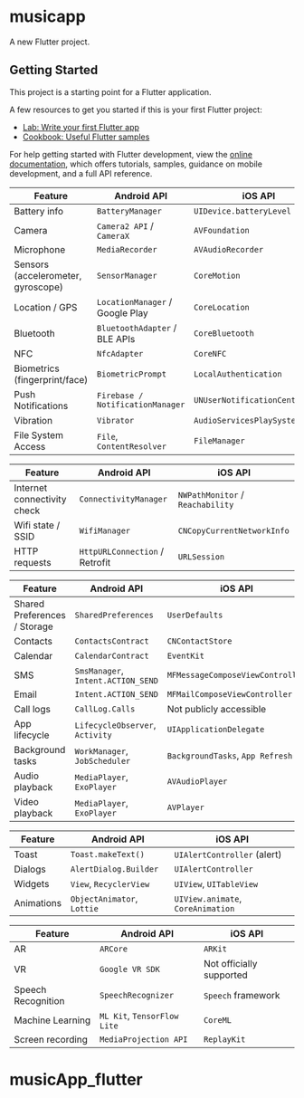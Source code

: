 # musicapp

A new Flutter project.

## Getting Started

This project is a starting point for a Flutter application.

A few resources to get you started if this is your first Flutter project:

- [Lab: Write your first Flutter app](https://docs.flutter.dev/get-started/codelab)
- [Cookbook: Useful Flutter samples](https://docs.flutter.dev/cookbook)

For help getting started with Flutter development, view the
[online documentation](https://docs.flutter.dev/), which offers tutorials,
samples, guidance on mobile development, and a full API reference.



| Feature                            | Android API                      | iOS API                        |
| ---------------------------------- | -------------------------------- | ------------------------------ |
| Battery info                       | `BatteryManager`                 | `UIDevice.batteryLevel`        |
| Camera                             | `Camera2 API` / `CameraX`        | `AVFoundation`                 |
| Microphone                         | `MediaRecorder`                  | `AVAudioRecorder`              |
| Sensors (accelerometer, gyroscope) | `SensorManager`                  | `CoreMotion`                   |
| Location / GPS                     | `LocationManager` / Google Play  | `CoreLocation`                 |
| Bluetooth                          | `BluetoothAdapter` / BLE APIs    | `CoreBluetooth`                |
| NFC                                | `NfcAdapter`                     | `CoreNFC`                      |
| Biometrics (fingerprint/face)      | `BiometricPrompt`                | `LocalAuthentication`          |
| Push Notifications                 | `Firebase / NotificationManager` | `UNUserNotificationCenter`     |
| Vibration                          | `Vibrator`                       | `AudioServicesPlaySystemSound` |
| File System Access                 | `File`, `ContentResolver`        | `FileManager`                  |

| Feature                     | Android API                    | iOS API                          |
| --------------------------- | ------------------------------ | -------------------------------- |
| Internet connectivity check | `ConnectivityManager`          | `NWPathMonitor` / `Reachability` |
| Wifi state / SSID           | `WifiManager`                  | `CNCopyCurrentNetworkInfo`       |
| HTTP requests               | `HttpURLConnection` / Retrofit | `URLSession`                     |

| Feature                      | Android API                        | iOS API                          |
| ---------------------------- | ---------------------------------- | -------------------------------- |
| Shared Preferences / Storage | `SharedPreferences`                | `UserDefaults`                   |
| Contacts                     | `ContactsContract`                 | `CNContactStore`                 |
| Calendar                     | `CalendarContract`                 | `EventKit`                       |
| SMS                          | `SmsManager`, `Intent.ACTION_SEND` | `MFMessageComposeViewController` |
| Email                        | `Intent.ACTION_SEND`               | `MFMailComposeViewController`    |
| Call logs                    | `CallLog.Calls`                    | Not publicly accessible          |
| App lifecycle                | `LifecycleObserver`, `Activity`    | `UIApplicationDelegate`          |
| Background tasks             | `WorkManager`, `JobScheduler`      | `BackgroundTasks`, `App Refresh` |
| Audio playback               | `MediaPlayer`, `ExoPlayer`         | `AVAudioPlayer`                  |
| Video playback               | `MediaPlayer`, `ExoPlayer`         | `AVPlayer`                       |

| Feature    | Android API                | iOS API                           |
| ---------- | -------------------------- | --------------------------------- |
| Toast      | `Toast.makeText()`         | `UIAlertController` (alert)       |
| Dialogs    | `AlertDialog.Builder`      | `UIAlertController`               |
| Widgets    | `View`, `RecyclerView`     | `UIView`, `UITableView`           |
| Animations | `ObjectAnimator`, `Lottie` | `UIView.animate`, `CoreAnimation` |

| Feature            | Android API                 | iOS API                  |
| ------------------ | --------------------------- | ------------------------ |
| AR                 | `ARCore`                    | `ARKit`                  |
| VR                 | `Google VR SDK`             | Not officially supported |
| Speech Recognition | `SpeechRecognizer`          | `Speech` framework       |
| Machine Learning   | `ML Kit`, `TensorFlow Lite` | `CoreML`                 |
| Screen recording   | `MediaProjection API`       | `ReplayKit`              |

# musicApp_flutter
